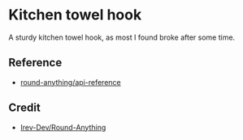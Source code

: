 # Kitchen towel hook

A sturdy kitchen towel hook, as most I found broke after some time.

## Reference

- [round-anything/api-reference](https://learn.cadhub.xyz/docs/round-anything/api-reference)

## Credit

- [Irev-Dev/Round-Anything](https://github.com/Irev-Dev/Round-Anything)
